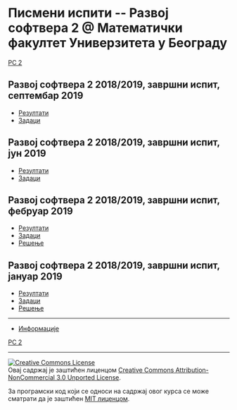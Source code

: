 # Писмени испити -- Развој софтвера 2 @ Математички факултет Универзитета у Београду

[РС 2](../README.md)

## Развој софтвера 2 2018/2019, завршни испит, септембар 2019

* [Резултати](./info/Rezultati.septembar2019.pdf)
* [Задаци](./zadaci/septembar2019.pdf)

## Развој софтвера 2 2018/2019, завршни испит, јун 2019

* [Резултати](./info/Rezultati.jun2019.pdf)
* [Задаци](./zadaci/jun2019.pdf)

## Развој софтвера 2 2018/2019, завршни испит, фебруар 2019

* [Резултати](./info/Rezultati.februar2019.pdf)
* [Задаци](./zadaci/februar2019.pdf)
* [Решење](./zadaci/februar2019_resenje/README.md)

## Развој софтвера 2 2018/2019, завршни испит, јануар 2019

* [Резултати](./info/Rezultati.januar2019.pdf)
* [Задаци](./zadaci/januar2019.pdf)
* [Решење](./zadaci/januar2019_resenje/README.md)

---

* [Информације](./info/README.md)

[РС 2](../README.md)

---

<a rel="license" href="http://creativecommons.org/licenses/by-nc/3.0/"><img alt="Creative Commons License" style="border-width:0" src="https://i.creativecommons.org/l/by-nc/3.0/88x31.png" /></a><br />Овај садржај је заштићен лиценцом <a rel="license" href="http://creativecommons.org/licenses/by-nc/3.0/">Creative Commons Attribution-NonCommercial 3.0 Unported License</a>.

За програмски код који се односи на садржај овог курса се може сматрати да је заштићен [MIT лиценцом](/LICENSE).
